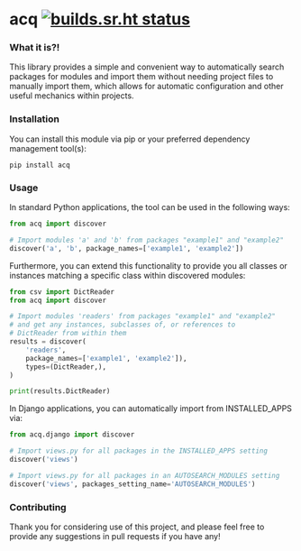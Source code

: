 # acq [![builds.sr.ht status](https://builds.sr.ht/~monokrome.svg)](https://builds.sr.ht/~monokrome?)


### What it is?!

This library provides a simple and convenient way to
automatically search packages for modules and import them
without needing project files to manually import them, which
allows for automatic configuration and other useful mechanics
within projects.


### Installation

You can install this module via pip or your preferred dependency management
tool(s):

    pip install acq


### Usage

In standard Python applications, the tool can be used in the following ways:

```python
from acq import discover

# Import modules 'a' and 'b' from packages "example1" and "example2"
discover('a', 'b', package_names=['example1', 'example2'])
```

Furthermore, you can extend this functionality to provide you all classes or
instances matching a specific class within discovered modules:

```python
from csv import DictReader
from acq import discover

# Import modules 'readers' from packages "example1" and "example2"
# and get any instances, subclasses of, or references to
# DictReader from within them
results = discover(
    'readers',
    package_names=['example1', 'example2']),
    types=(DictReader,),
)

print(results.DictReader)
```

In Django applications, you can automatically import from INSTALLED_APPS via:

```python
from acq.django import discover

# Import views.py for all packages in the INSTALLED_APPS setting
discover('views')

# Import views.py for all packages in an AUTOSEARCH_MODULES setting
discover('views', packages_setting_name='AUTOSEARCH_MODULES')

```


### Contributing

Thank you for considering use of this project, and please feel
free to provide any suggestions in pull requests if you have
any!
